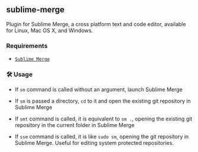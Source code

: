## sublime-merge

Plugin for Sublime Merge, a cross platform text and code editor, available for
Linux, Mac OS X, and Windows.

### Requirements

-   [`Sublime Merge`](HTTPS://www.sublimemerge.com)

### 🛠️ Usage

-   If `sm` command is called without an argument, launch Sublime Merge

-   If `sm` is passed a directory, `cd` to it and open the existing git
    repository in Sublime Merge

-   If `smt` command is called, it is equivalent to `sm .`, opening the existing
    git repository in the current folder in Sublime Merge

-   If `ssm` command is called, it is like `sudo sm`, opening the git repository
    in Sublime Merge. Useful for editing system protected repositories.
